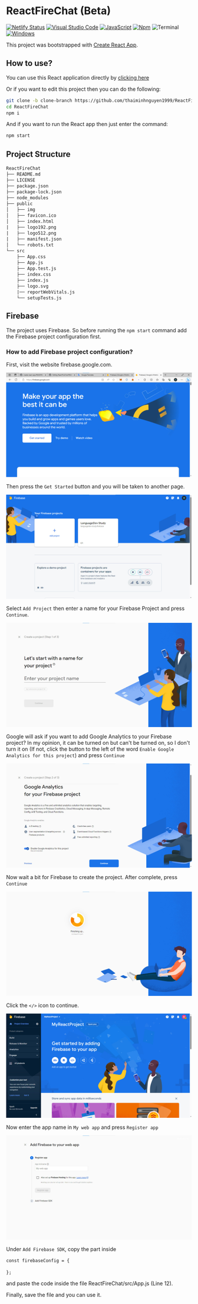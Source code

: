 # ReactFireChat (Beta)

[![Netlify Status](https://api.netlify.com/api/v1/badges/9a181807-27ec-4c35-947c-f5966b7c7f04/deploy-status)](https://app.netlify.com/sites/reactfirechat-test/deploys) [![Visual Studio Code](https://img.shields.io/badge/--007ACC?logo=visual%20studio%20code&logoColor=ffffff)](https://code.visualstudio.com/) [![JavaScript](https://img.shields.io/badge/--F7DF1E?logo=javascript&logoColor=000)](https://www.javascript.com/) [![Npm](https://badgen.net/badge/icon/npm?icon=npm&label)](https://https://npmjs.com/) ![Terminal](https://badgen.net/badge/icon/terminal?icon=terminal&label) [![Windows](https://badgen.net/badge/icon/windows?icon=windows&label)](https://microsoft.com/windows/)

This project was bootstrapped with [Create React App](https://github.com/facebook/create-react-app).

## How to use?

You can use this React application directly by [clicking here](https://reactfirechat-test.netlify.app)

Or if you want to edit this project then you can do the following:

```sh
git clone -b clone-branch https://github.com/thaiminhnguyen1999/ReactFireChat
cd ReactFireChat
npm i
```

And if you want to run the React app then just enter the command:

```sh
npm start
```

## Project Structure

```
ReactFireChat
├── README.md
├── LICENSE
├── package.json
├── package-lock.json
├── node_modules
├── public
│   ├── img
│   ├── favicon.ico
│   ├── index.html
|   ├── logo192.png
|   ├── logo512.png
|   ├── manifest.json
│   └── robots.txt
└── src
    ├── App.css
    ├── App.js
    ├── App.test.js
    ├── index.css
    ├── index.js
    ├── logo.svg
    |── reportWebVitals.js
    └── setupTests.js
```

## Firebase
The project uses Firebase. So before running the `npm start` command add the Firebase project configuration first.

### How to add Firebase project configuration?

First, visit the website firebase.google.com.

<img src='./public/img/z4625828859374_8978935b2bc94bcf322a74c1c547b9a1.jpg'>

Then press the `Get Started` button and you will be taken to another page.

<img src='./public/img/z4625857464480_cc3f9d98a28b99933279d0e87c58b6e1.jpg'>

Select `Add Project` then enter a name for your Firebase Project and press `Continue`.

<img src='./public/img/z4625857464718_73bd24b20c2a5df8c48fcd9d33b2ee4a.jpg'>

Google will ask if you want to add Google Analytics to your Firebase project? In my opinion, it can be turned on but can't be turned on, so I don't turn it on (If not, click the button to the left of the word `Enable Google Analytics for this project`) and press `Continue`

<img src='./public/img/z4625857464471_e625629e54bfbb19097d78f4106dc0a2.jpg'>

Now wait a bit for Firebase to create the project. After complete, press `Continue`

<img src='./public/img/z4625857422840_2b44c5230885b680a538d81da55c7412.jpg'>

Click the `</>` icon to continue.

<img src='./public/img/z4625857421759_f4bafc08f5f75baa2bbc4d3b28aef495.jpg'>

Now enter the app name in `My web app` and press `Register app`

<img src='./public/img/z4625857366807_13fb34a247ef5db97457b46d889eb9ef.jpg'>

Under `Add Firebase SDK`, copy the part inside 
```
const firebaseConfig = {
  
};
```
and paste the code inside the file ReactFireChat/src/App.js (Line 12).

Finally, save the file and you can use it.
